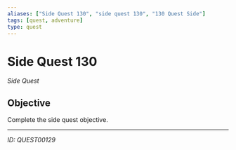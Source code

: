 ```yaml
---
aliases: ["Side Quest 130", "side quest 130", "130 Quest Side"]
tags: [quest, adventure]
type: quest
---
```


# Side Quest 130

*Side Quest*

## Objective
Complete the side quest objective.

---
*ID: QUEST00129*